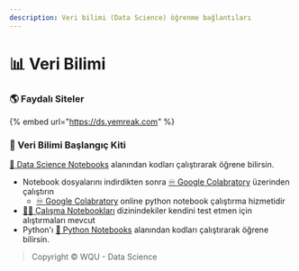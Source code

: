```yaml
---
description: Veri bilimi (Data Science) öğrenme bağlantıları
---
```


# 📊 Veri Bilimi

### 🌎 Faydalı Siteler

{% embed url="https://ds.yemreak.com" %}

### 🧰 Veri Bilimi Başlangıç Kiti

[📘 Data Science Notebooks](https://ds.yemreak.com/data-science-notebookss) alanından kodları çalıştırarak öğrene bilirsin.

* Notebook dosyalarını indirdikten sonra [♾ Google Colabratory](https://colab.research.google.com/) üzerinden çalıştırın
  * [♾ Google Colabratory](https://colab.research.google.com/) online python notebook çalıştırma hizmetidir
* [👨‍💻 Çalışma Notebookları](https://ds.yemreak.com/data-science-notebooks/2-calisma-notebooklari) dizinindekiler kendini test etmen için alıştırmaları mevcut
* Python'ı [📗 Python Notebooks](https://python.yemreak.com/0.2-python-notebooks) alanından kodları çalıştırarak öğrene bilirsin.

> Copyright © WQU - Data Science

